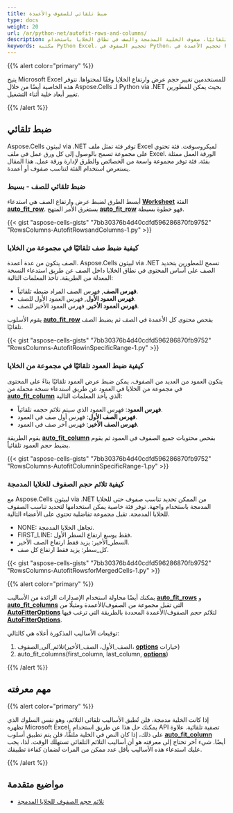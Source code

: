 ```yaml
---
title: ضبط تلقائي للصفوف والأعمدة
type: docs
weight: 20
url: /ar/python-net/autofit-rows-and-columns/
description: يوضح هذا المقال كيفية تحجيم الصفوف والأعمدة تلقائيًا، صفوف الخلية المدمجة والصف في نطاق الخلايا باستخدام Aspose.Cells لـ Python via .NET.
keywords: مكتبة Python Excel، تحجيم الصفوف في Python، تحجيم الأعمدة في Python، تحجيم الصف في نطاق الخلايا في Python، تحجيم صفوف الخلية المدمجة في Python.
---
```


{{% alert color="primary" %}}

يتيح Microsoft Excel للمستخدمين تغيير حجم عرض وارتفاع الخلايا وفقًا لمحتواها. تتوفر هذه الخاصية أيضًا من خلال Aspose.Cells لـ Python via .NET بحيث يمكن للمطورين تغيير أبعاد خلية أثناء التشغيل.

{{% /alert %}}

## **ضبط تلقائي**

Aspose.Cells لبيثون via .NET توفر فئة تمثل ملف Excel لميكروسوفت. فئة تحتوي على مجموعة تسمح بالوصول إلى كل ورق عمل في ملف Excel. الورقة العمل ممثلة بفئة. فئة توفر مجموعة واسعة من الخصائص والطرق لإدارة ورقة عمل. هذا المقال يستعرض استخدام الفئة لتناسب صفوف أو أعمدة.

### **ضبط تلقائي للصف - بسيط**

أبسط الطرق لضبط عرض وارتفاع الصف هي استدعاء [**Worksheet**](https://reference.aspose.com/cells/python-net/aspose.cells/worksheet) الفئة [**auto_fit_row**](https://reference.aspose.com/cells/python-net/aspose.cells/worksheet/auto_fit_row/#int). يستغرق الأمر المنهج [**auto_fit_row**](https://reference.aspose.com/cells/python-net/aspose.cells/worksheet/auto_fit_row/#int) فهو خطوة بسيطة.

{{< gist "aspose-cells-gists" "7bb30376b4d40cdfd596286870fb9752" "RowsColumns-AutofitRowsandColumns-1.py" >}}

### **كيفية ضبط صف تلقائيًا في مجموعة من الخلايا**

الصف يتكون من عدة أعمدة. Aspose.Cells لبيثون via .NET تسمح للمطورين بتحديد الصف على أساس المحتوى في نطاق الخلايا داخل الصف عن طريق استدعاء النسخة المعدلة من الطريقة. تأخذ المعلمات التالية:

- **فهرس الصف**, فهرس الصف المراد ضبطه تلقائياً.
- **فهرس العمود الأول**, فهرس العمود الأول للصف.
- **فهرس العمود الأخير**, فهرس العمود الأخير للصف.

يقوم الأسلوب [**auto_fit_row**](https://reference.aspose.com/cells/python-net/aspose.cells/worksheet/auto_fit_row/#int-int-int) بفحص محتوى كل الأعمدة في الصف ثم يضبط الصف تلقائيًا.

{{< gist "aspose-cells-gists" "7bb30376b4d40cdfd596286870fb9752" "RowsColumns-AutofitRowinSpecificRange-1.py" >}}

### **كيفية ضبط العمود تلقائيًا في مجموعة من الخلايا**

يتكون العمود من العديد من الصفوف. يمكن ضبط عرض العمود تلقائيًا بناءً على المحتوى في مجموعة من الخلايا في العمود عن طريق استدعاء نسخة محملة من [**auto_fit_column**](https://reference.aspose.com/cells/python-net/aspose.cells/worksheet/auto_fit_column/#int-int-int) الذي يأخذ المعلمات التالية:

- **فهرس العمود**: فهرس العمود الذي سيتم تلائم حجمه تلقائياً.
- **فهرس الصف الأول**: فهرس أول صف في العمود.
- **فهرس الصف الأخير**: فهرس آخر صف في العمود.

يقوم الطريقة [**auto_fit_column**](https://reference.aspose.com/cells/python-net/aspose.cells/worksheet/auto_fit_column/#int-int-int) بفحص محتويات جميع الصفوف في العمود ثم يقوم بضبط حجم العمود تلقائياً.

{{< gist "aspose-cells-gists" "7bb30376b4d40cdfd596286870fb9752" "RowsColumns-AutofitColumninSpecificRange-1.py" >}}

### **كيفية تلائم حجم الصفوف للخلايا المدمجة**

مع Aspose.Cells لبيثون via .NET من الممكن تحديد تناسب صفوف حتى للخلايا المدمجة باستخدام واجهة. توفر فئة خاصية يمكن استخدامها لتحديد تناسب الصفوف للخلايا المدمجة. تقبل مجموعة تفاضلية تحتوي على الأعضاء التالية.

- NONE: تجاهل الخلايا المدمجة.
- FIRST_LINE: فقط يوسع ارتفاع السطر الأول.
- السطر_الأخير: يزيد فقط ارتفاع الصف الأخير.
- كل_سطر: يزيد فقط ارتفاع كل صف.

{{< gist "aspose-cells-gists" "7bb30376b4d40cdfd596286870fb9752" "RowsColumns-AutofitRowsforMergedCells-1.py" >}}

{{% alert color="primary" %}}

يمكنك أيضًا محاولة استخدام الإصدارات الزائدة من الأساليب [**auto_fit_rows**](https://reference.aspose.com/cells/python-net/aspose.cells/worksheet/auto_fit_rows/#int-int-aspose.cells.AutoFitterOptions) و [**auto_fit_columns**](https://reference.aspose.com/cells/python-net/aspose.cells/worksheet/auto_fit_columns/#int-int-aspose.cells.AutoFitterOptions) التي تقبل مجموعة من الصفوف/الأعمدة ومثيلًا من [**AutoFitterOptions**](https://reference.aspose.com/cells/python-net/aspose.cells/autofitteroptions) لتلائم حجم الصفوف/الأعمدة المحددة بالطريقة التي ترغب فيها [**AutoFitterOptions**](https://reference.aspose.com/cells/python-net/aspose.cells/autofitteroptions).

توقيعات الأساليب المذكورة أعلاه هي كالتالي:

1. تلائم_آلي_الصفوف(الصف_الأول، الصف_الأخير، [**options**](https://reference.aspose.com/cells/python-net/aspose.cells/autofitteroptions) خيارات)
1. auto_fit_columns(first_column, last_column, [**options**](https://reference.aspose.com/cells/python-net/aspose.cells/autofitteroptions))

{{% /alert %}}

## **مهم معرفته**

{{% alert color="primary" %}}

إذا كانت الخلية مدمجة، فلن تُطبق الأساليب تلقائي التلائم، وهو نفس السلوك الذي تظهره Microsoft Excel. يمكنك حل هذا عن طريق استخدام API تصفية تلقائية. علاوة على ذلك، إذا كان النص في الخلية ملتفًّا، فلن يتم تطبيق أسلوب [**auto_fit_column**](https://reference.aspose.com/cells/python-net/aspose.cells/worksheet/auto_fit_column/#int-int-int) أيضًا. شيء آخر تحتاج إلى معرفته هو أن أساليب التلائم التلقائي تستهلك الوقت. لذا، يجب عليك استدعاء هذه الأساليب بأقل عدد ممكن من المرات لضمان كفاءة تطبيقك.

{{% /alert %}}

## **مواضيع متقدمة**
- [تلائم حجم الصفوف للخلايا المدمجة](/cells/ar/python-net/autofit-rows-for-merged-cells/)
